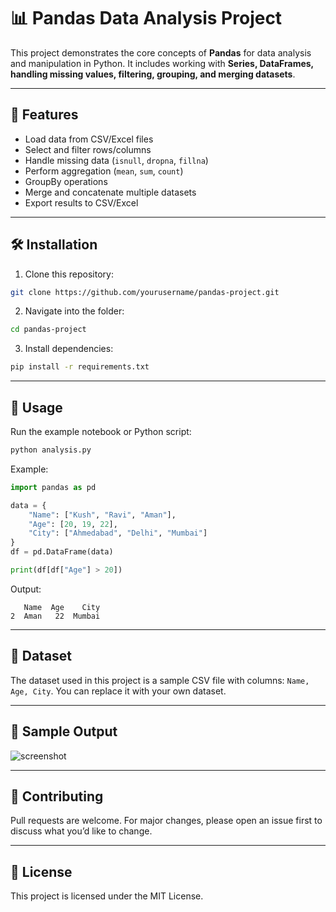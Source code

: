 # 📊 Pandas Data Analysis Project

This project demonstrates the core concepts of **Pandas** for data analysis and manipulation in Python.
It includes working with **Series, DataFrames, handling missing values, filtering, grouping, and merging datasets**.

---

## 🚀 Features

* Load data from CSV/Excel files
* Select and filter rows/columns
* Handle missing data (`isnull`, `dropna`, `fillna`)
* Perform aggregation (`mean`, `sum`, `count`)
* GroupBy operations
* Merge and concatenate multiple datasets
* Export results to CSV/Excel

---

## 🛠️ Installation

1. Clone this repository:

```bash
git clone https://github.com/yourusername/pandas-project.git
```

2. Navigate into the folder:

```bash
cd pandas-project
```

3. Install dependencies:

```bash
pip install -r requirements.txt
```

---

## 📌 Usage

Run the example notebook or Python script:

```bash
python analysis.py
```

Example:

```python
import pandas as pd  

data = {
    "Name": ["Kush", "Ravi", "Aman"],
    "Age": [20, 19, 22],
    "City": ["Ahmedabad", "Delhi", "Mumbai"]
}
df = pd.DataFrame(data)

print(df[df["Age"] > 20])
```

Output:

```
   Name  Age    City
2  Aman   22  Mumbai
```

---

## 📂 Dataset

The dataset used in this project is a sample CSV file with columns: `Name, Age, City`.
You can replace it with your own dataset.

---

## 📸 Sample Output

![screenshot](screenshot.png)

---

## 🤝 Contributing

Pull requests are welcome. For major changes, please open an issue first to discuss what you’d like to change.

---

## 📜 License

This project is licensed under the MIT License.
